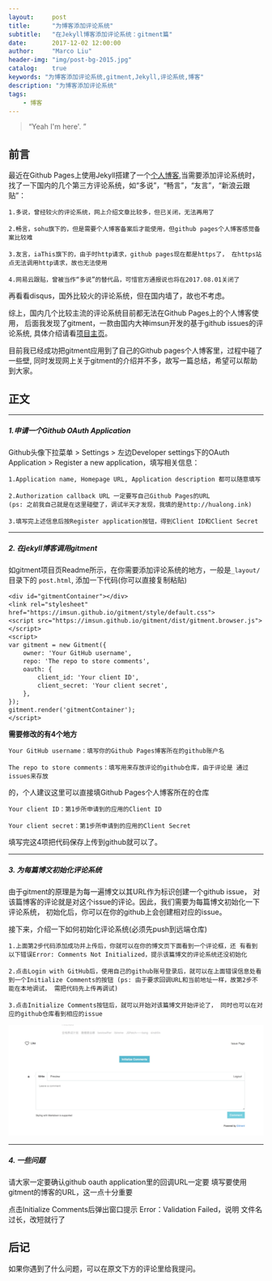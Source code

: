 ```yaml
---
layout:     post
title:      "为博客添加评论系统"
subtitle:   "在Jekyll博客添加评论系统：gitment篇"
date:       2017-12-02 12:00:00
author:     "Marco Liu"
header-img: "img/post-bg-2015.jpg"
catalog:    true
keywords: "为博客添加评论系统,gitment,Jekyll,评论系统,博客"
description: "为博客添加评论系统"
tags:
    - 博客
---
```


> “Yeah I'm here'. ”


## 前言

最近在Github Pages上使用Jekyll搭建了一个[个人博客](http://hualong.ink),当需要添加评论系统时，找了一下国内的几个第三方评论系统，如“多说”，“畅言”，“友言”，“新浪云跟贴”：

	1.多说，曾经较火的评论系统，网上介绍文章比较多，但已关闭，无法再用了

	2.畅言，sohu旗下的，但是需要个人博客备案后才能使用，但github pages个人博客感觉备案比较难

	3.友言，iaThis旗下的，由于时http请求，github pages现在都是https了， 在https站点无法调用http请求，故也无法使用

	4.网易云跟贴，曾被当作“多说”的替代品，可惜官方通报说也将在2017.08.01关闭了

再看看disqus，国外比较火的评论系统，但在国内墙了，故也不考虑。

综上，国内几个比较主流的评论系统目前都无法在Github Pages上的个人博客使用， 后面我发现了gitment，一款由国内大神imsun开发的基于github issues的评论系统, 具体介绍请看[项目主页]( github.com/imsun/gitment )。

目前我已经成功把gitment应用到了自己的Github pages个人博客里，过程中碰了一些壁, 同时发现网上关于gitment的介绍并不多，故写一篇总结，希望可以帮助到大家。

## 正文

---
##### 1.申请一个Github OAuth Application

Github头像下拉菜单 > Settings > 左边Developer settings下的OAuth Application > Register a new application，填写相关信息：

	1.Application name, Homepage URL, Application description 都可以随意填写

	2.Authorization callback URL 一定要写自己Github Pages的URL 
	(ps: 之前我自己就是在这里碰壁了，调试半天才发现，我填的是http://hualong.ink)
	
	3.填写完上述信息后按Register application按钮，得到Client ID和Client Secret

---
##### 2. 在jekyll博客调用gitment

如gitment项目页Readme所示，在你需要添加评论系统的地方，一般是`_layout/`目录下的 `post.html`, 添加一下代码(你可以直接复制粘贴)

```
<div id="gitmentContainer"></div>
<link rel="stylesheet" href="https://imsun.github.io/gitment/style/default.css">
<script src="https://imsun.github.io/gitment/dist/gitment.browser.js"></script>
<script>
var gitment = new Gitment({
    owner: 'Your GitHub username',
    repo: 'The repo to store comments',
    oauth: {
        client_id: 'Your client ID',
        client_secret: 'Your client secret',
    },
});
gitment.render('gitmentContainer');
</script>
```
**需要修改的有4个地方**

	Your GitHub username：填写你的Github Pages博客所在的github账户名

	The repo to store comments：填写用来存放评论的github仓库，由于评论是 通过issues来存放
的，个人建议这里可以直接填Github Pages个人博客所在的仓库

	Your client ID：第1步所申请到的应用的Client ID

	Your client secret：第1步所申请到的应用的Client Secret

填写完这4项把代码保存上传到github就可以了。

---
##### 3. 为每篇博文初始化评论系统

由于gitment的原理是为每一遍博文以其URL作为标识创建一个github issue， 对该篇博客的评论就是对这个issue的评论。因此，我们需要为每篇博文初始化一下评论系统， 初始化后，你可以在你的github上会创建相对应的issue。

接下来，介绍一下如何初始化评论系统(必须先push到远端仓库)

	1.上面第2步代码添加成功并上传后，你就可以在你的博文页下面看到一个评论框，还 有看到以下错误Error: Comments Not Initialized，提示该篇博文的评论系统还没初始化

	2.点击Login with GitHub后，使用自己的github账号登录后，就可以在上面错误信息处看到一个Initialize Comments的按钮 (ps: 由于要求回调URL和当前地址一样，故第2步不能在本地调试， 需把代码先上传再调试)

	3.点击Initialize Comments按钮后，就可以开始对该篇博文开始评论了， 同时也可以在对应的github仓库看到相应的issue

![](/img/in-post/jekyll/2017-11-19-jekyll-06.jpg)

---
##### 4. 一些问题


请大家一定要确认github oauth application里的回调URL一定要 填写要使用gitment的博客的URL，这一点十分重要

点击Initialize Comments后弹出窗口提示 Error：Validation Failed，说明 文件名过长，改短就行了


## 后记

如果你遇到了什么问题，可以在原文下方的评论里给我提问。

